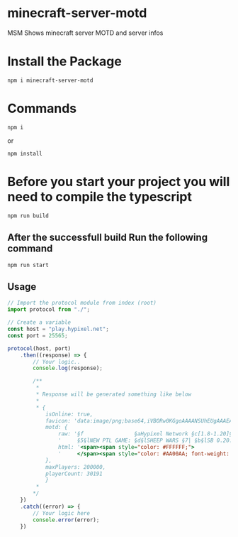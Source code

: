 # minecraft-server-motd
MSM Shows minecraft server MOTD and server infos

# Install the Package
```
npm i minecraft-server-motd
```

# Commands
```
npm i 
```

or 

```
npm install 
```

# Before you start your project you will need to compile the typescript 
```
npm run build
```

## After the successfull build Run the following command
```
npm run start
```

## Usage 
```js
// Import the protocol module from index (root)
import protocol from "./";

// Create a variable
const host = "play.hypixel.net";
const port = 25565;

protocol(host, port)
    .then((response) => {
        // Your logic..
        console.log(response);

        /**
         * 
         * Response will be generated something like below
         * 
         * {
            isOnline: true,
            favicon: 'data:image/png;base64,iVBORw0KGgoAAAANSUhEUgAAAEAAAABACAYAAACqaXHeAAAtt....,
            motd: {
                raw: '§f                §aHypixel Network §c[1.8-1.20]§f\n' +
                '     §5§lNEW PTL GAME: §d§lSHEEP WARS §7| §b§lSB 0.20.2',
                html: '<span><span style="color: #FFFFFF;">                </span><span style="color: #55FF55;">Hypixel Network </span><span style="color: #FF5555;">[1.8-1.20]</span><span style="color: #FFFFFF;">\n' +
                '     </span><span style="color: #AA00AA; font-weight: bold;">NEW PTL GAME: </span><span style="color: #FF55FF; font-weight: bold;">SHEEP WARS </span><span style="color: #AAAAAA;">| </span><span style="color: #55FFFF; font-weight: bold;">SB 0.20.2</span></span>'
            },
            maxPlayers: 200000,
            playerCount: 30191
            }
         * 
        */
    })
    .catch((error) => {
        // Your logic here
        console.error(error);
    })
```
